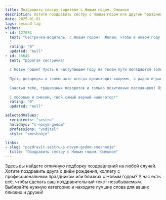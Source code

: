 ```yaml
---
title: Поздравить сестру водителя с Новым годом. Смешное
description: Хотите поздравить сестру с Новым годом или другим праздником? Наш ИИ создаст незабываемое поздравление, а вы обязательно выделитесь среди других.  
date: 2025-01-01
tags: second tag
wishes:
- id: 127084
  text: "Сестричка-водитель, с Новым годом!  Желаю, чтобы в новом году твой маршрут был полон только приятных поворотов, зелёных светофоров и…  ну, хотя бы несколько раз за год на дороге тебе попадались бы только  красивые машины, а не те, которые тебя постоянно подрезают! 😉  Пусть бензин будет всегда дешёвым, а штрафы — только за превышение скорости счастья!
  "
  rating: "0"
  updated: "null"
- id: 35646
  text: "Дорогая сестричка!
  
  С Новым годом! Пусть в наступающем году на твоем пути попадаются только зеленые светофоры, а пробки будут лишь на праздничном столе с закусками! Желаю, чтобы все твои поездки были легкими и приятными, а городские дороги не имели ям, как будто их лагенгалограмма не проходила!
  
  Пусть дозарядка в твоем авто всегда происходит вовремя, а радио играет только твои любимые хиты — пусть даже среди них окажется что-то укладывающее в вину с праздничным настроением!
  
  Счастья тебе, грациозных поворотов и только позитивных пассажиров! Пусть весь год будет по маршруту «Улыбка — Радость — Успех»!
  
  С любовью и смехом, твой самый верный навигатор!"
  rating: "0"
  updated: "null"

selectedValues:
  recipients: "sestru"
  holidays: "s-novym-godom"
  professions: "voditel"
  style: "smeshnoje"

links:
- slug: "pozdravit-sestru-s-novym-godom-smeshnoje"
  title: "Поздравить сестру с Новым годом. Смешное"
---
```


Здесь вы найдете отличную подборку поздравлений на любой случай.
Хотите поздравить друга с днём рождения, коллегу с профессиональным праздником или близких с Новым годом? У нас есть всё, чтобы сделать ваш поздравительный текст незабываемым. Выбирайте нужную категорию и находите лучшие слова для ваших близких и друзей!
